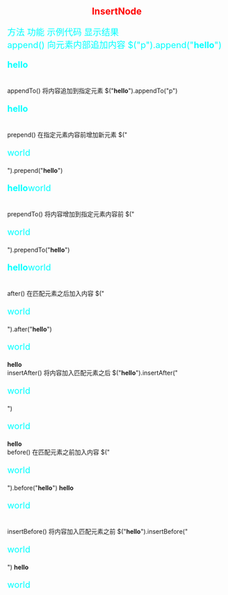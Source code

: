 <style>
h2{
text-align:center;
color:red;
}
p{
font-size:20px;
color:aqua;
}
</style>
<h2>InsertNode</h2>
<p>
方法                 功能                         示例代码                                               显示结果                <br>       
append()         向元素内部追加内容             $("p").append("<b>hello</b>")                      <p><b>hello</b></p>          <br>
appendTo()       将内容追加到指定元素           $("<b>hello</b>").appendTo("p")                    <p><b>hello</b></p>          <br>                             
prepend()        在指定元素内容前增加新元素      $("<p>world</p>").prepend("<b>hello</b>")          <P><b>hello</b>world</P>     <br>
prependTo()      将内容增加到指定元素内容前      $("<p>world</p>").prependTo("<b>hello</b>")        <p><b>hello</b>world</p>     <br>
after()          在匹配元素之后加入内容         $("<p>world</p>").after("<b>hello</b>")            <p>world</p><b>hello</b>      <br>                        
insertAfter()    将内容加入匹配元素之后         $("<b>hello</b>").insertAfter("<p>world</p>")      <P>world</P><b>hello</b>       <br>
before()         在匹配元素之前加入内容         $("<p>world</p>").before("<b>hello</b>")           <b>hello</b><p>world</p>       <br>
insertBefore()   将内容加入匹配元素之前         $("<b>hello</b>").insertBefore("<p>world</p>")     <b>hello</b><p>world</p>       <br>              




</p>
